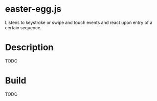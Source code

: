 easter-egg.js
=============

Listens to keystroke or swipe and touch events and react upon entry of a certain sequence.

# Description
TODO

# Build
TODO

